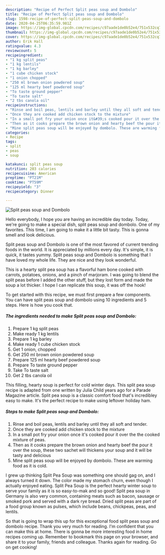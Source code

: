 ```yaml
---
description: "Recipe of Perfect Split peas soup and Dombolo"
title: "Recipe of Perfect Split peas soup and Dombolo"
slug: 1598-recipe-of-perfect-split-peas-soup-and-dombolo
date: 2020-04-25T06:35:59.981Z
image: https://img-global.cpcdn.com/recipes/c97aade1de0b52e4/751x532cq70/split-peas-soup-and-dombolo-recipe-main-photo.jpg
thumbnail: https://img-global.cpcdn.com/recipes/c97aade1de0b52e4/751x532cq70/split-peas-soup-and-dombolo-recipe-main-photo.jpg
cover: https://img-global.cpcdn.com/recipes/c97aade1de0b52e4/751x532cq70/split-peas-soup-and-dombolo-recipe-main-photo.jpg
author: Erik Hall
ratingvalue: 4.3
reviewcount: 5
recipeingredient:
- "1 kg split peas"
- "1 kg lentils"
- "1 kg barley"
- "1 cube chicken stock"
- "1 onion chopped"
- "250 ml brown onion powdered soup"
- "125 ml hearty beef powdered soup"
- "To taste ground pepper"
- "To taste salt"
- "2 tbs canola oil"
recipeinstructions:
- "Rinse and boil peas, lentils and barley until they all soft and tender."
- "Once they are cooked add chicken stock to the mixture"
- "In a small pot fry your onion once it&#39;s cooked pour it over the the cooked mixture of peas."
- "Then as it cooks prepare the brown onion and hearty beef the pour it over the soup, these two sachet will thickens your soup and it will be tasty and delicious"
- "Mine split peas soup will be enjoyed by dombolo. These are warming food as it is cold."
categories:
- Recipe
tags:
- split
- peas
- soup

katakunci: split peas soup 
nutrition: 203 calories
recipecuisine: American
preptime: "PT21M"
cooktime: "PT59M"
recipeyield: "3"
recipecategory: Dinner

---
```



![Split peas soup and Dombolo](https://img-global.cpcdn.com/recipes/c97aade1de0b52e4/751x532cq70/split-peas-soup-and-dombolo-recipe-main-photo.jpg)

Hello everybody, I hope you are having an incredible day today. Today, we're going to make a special dish, split peas soup and dombolo. One of my favorites. This time, I am going to make it a little bit tasty. This is gonna smell and look delicious.

Split peas soup and Dombolo is one of the most favored of current trending foods in the world. It is appreciated by millions every day. It's simple, it is quick, it tastes yummy. Split peas soup and Dombolo is something that I have loved my whole life. They are nice and they look wonderful.

This is a hearty split pea soup has a flavorful ham bone cooked with carrots, potatoes, onions, and a pinch of marjoram. I was going to blend the split peas before I added the other stuff, but they lost form and made the soup a lot thicker. I hope I can replicate this soup, it was off the hook!


To get started with this recipe, we must first prepare a few components. You can have split peas soup and dombolo using 10 ingredients and 5 steps. Here is how you cook that.

<!--inarticleads1-->

##### The ingredients needed to make Split peas soup and Dombolo:

1. Prepare 1 kg split peas
1. Make ready 1 kg lentils
1. Prepare 1 kg barley
1. Make ready 1 cube chicken stock
1. Get 1 onion, chopped
1. Get 250 ml brown onion powdered soup
1. Prepare 125 ml hearty beef powdered soup
1. Prepare To taste ground pepper
1. Take To taste salt
1. Get 2 tbs canola oil


This filling, hearty soup is perfect for cold winter days. This split pea soup recipe is adapted from one written by Julia Child years ago for a Parade Magazine article. Split pea soup is a classic comfort food that&#39;s incredibley easy to make. It&#39;s the perfect recipe to make using leftover holiday ham. 

<!--inarticleads2-->

##### Steps to make Split peas soup and Dombolo:

1. Rinse and boil peas, lentils and barley until they all soft and tender.
1. Once they are cooked add chicken stock to the mixture
1. In a small pot fry your onion once it&#39;s cooked pour it over the the cooked mixture of peas.
1. Then as it cooks prepare the brown onion and hearty beef the pour it over the soup, these two sachet will thickens your soup and it will be tasty and delicious
1. Mine split peas soup will be enjoyed by dombolo. These are warming food as it is cold.


I grew up thinking Split Pea Soup was something one should gag on, and I always turned it down. The color made my stomach churn, even though I actually enjoyed eating. Split Pea Soup is the perfect hearty winter soup to serve your family as it is so easy-to-mak and so good! Split pea soup in Germany is also very common, containing meats such as bacon, sausage or smoked pork and served with a dark rye bread. Dried split peas are part of a food group known as pulses, which include beans, chickpeas, peas, and lentils. 

So that is going to wrap this up for this exceptional food split peas soup and dombolo recipe. Thank you very much for reading. I'm confident that you can make this at home. There is gonna be more interesting food in home recipes coming up. Remember to bookmark this page on your browser, and share it to your family, friends and colleague. Thanks again for reading. Go on get cooking!
